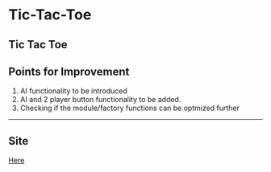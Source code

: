 # Tic-Tac-Toe
Tic Tac Toe
-------------------------------
## Points for Improvement
1. AI functionality to be introduced
2. AI and 2 player button functionality to be added.
3. Checking if the module/factory functions can be optmized further
-------------------------------
## Site
[Here](https://jan-joseph.github.io/Tic-Tac-Toe/)
